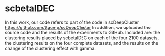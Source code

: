 # scbetaIDEC
In this work, our code refers to part of the code in scDeepCluster https://github.com/ttgump/scDeepCluster
In addition, we uploaded the source code and the results of the experiments to GitHub.
Included are: the clustering results placed by scbetaIDEC on each of the four 2100 datasets, the clustering results on the four complete datasets, and the results on the change of the clustering effect with gamma.
